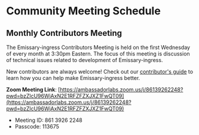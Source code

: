 # Community Meeting Schedule

## Monthly Contributors Meeting

The Emissary-ingress Contributors Meeting is held on the first Wednesday of every month at 3:30pm Eastern.  The focus of this meeting is discussion of technical issues related to development of Emissary-ingress.

New contributors are always welcome! Check out our [contributor's guide](../DevDocumentation/CONTRIBUTING.md) to learn how you can help make Emissary-ingress better.

**Zoom Meeting Link**: [https://ambassadorlabs.zoom.us/j/86139262248?pwd=bzZlcU96WjAxN2E1RFZFZXJXZ1FwQT09](https://ambassadorlabs.zoom.us/j/86139262248?pwd=bzZlcU96WjAxN2E1RFZFZXJXZ1FwQT09)
- Meeting ID: 861 3926 2248
- Passcode: 113675
